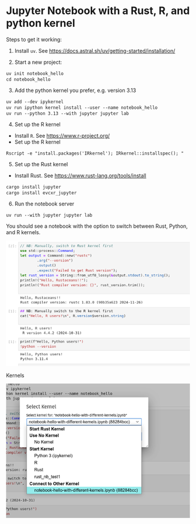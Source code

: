 
# Jupyter Notebook with a Rust, R, and python kernel

Steps to get it working:

1. Install `uv`. See https://docs.astral.sh/uv/getting-started/installation/

2. Start a new project:

```
uv init notebook_hello
cd notebook_hello
```

3. Add the python kernel you prefer, e.g. version 3.13

```
uv add --dev ipykernel
uv run ipython kernel install --user --name notebook_hello
uv run --python 3.13 --with jupyter jupyter lab
```

4. Set up the R kernel

 - Install `R`. See https://www.r-project.org/
 - Set up the R kernel

```
Rscript -e "install.packages('IRkernel'); IRkernel::installspec(); "
```

5. Set up the Rust kernel

 - Install Rust. See https://www.rust-lang.org/tools/install

```
cargo install jupyter
cargo install evcxr_jupyter
```

6. Run the notebook server

```
uv run --with jupyter jupyter lab
```






You should see a notebook with the option to switch between Rust, Python, and R kernels.

<img src="png/jupyter-notebook-with-rust-r-python-kernels.png" />

Kernels

<img src="png/jupyter-several-kernels.png" />


			

